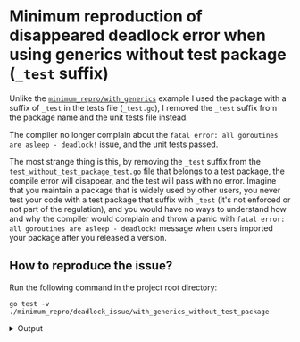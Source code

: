 # Minimum reproduction of **disappeared** deadlock error when using generics **without** test package (`_test` suffix)

Unlike the [`minimum_repro/with_generics`](../with_generics) example I used the package with a suffix of `_test` in the tests file (`_test.go`), I
removed the `_test` suffix from the package name and the unit tests file instead.

The compiler no longer complain about the
`fatal error: all goroutines are asleep - deadlock!` issue, and the unit tests passed.

The most strange thing is this, by removing the `_test` suffix from the [`test_without_test_package_test.go`](../with_generics/main_without_test_package_test.go) file that belongs to a test package, the compile error will disappear, and the test will pass with no error. Imagine that you maintain a package that is widely used by other users, you never test your code with a test package that suffix with `_test` (it's not enforced or not part of the regulation), and you would have no ways to understand how and why the compiler would complain and throw a panic with `fatal error: all goroutines are asleep - deadlock!` message when users imported your package after you released a version.

## How to reproduce the issue?

Run the following command in the project root directory:

```shell
go test -v ./minimum_repro/deadlock_issue/with_generics_without_test_package
```

<details>
<summary>Output</summary>

```shell
$ go test -v ./minimum_repro/deadlock_issue/with_generics_without_test_package
=== RUN   TestT1
--- PASS: TestT1 (0.00s)
PASS
ok      github.com/nekomeowww/reproduction_recursive_generic_type_issue/minimum_repro/deadlock_issue/with_generics_without_test_package 0.004s
```

</details>
